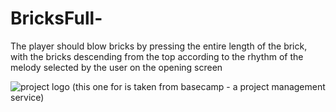 # BricksFull-
The player should blow bricks by pressing the entire length of the brick, with the bricks descending from the top according to the rhythm of the melody selected by the user on the opening screen


![project logo (this one for is taken from basecamp - a project management service)](https://github.com/sapirye/BricksFull/blob/master/game.png)
